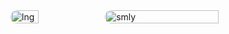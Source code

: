 <span style="display:flex">
<img style="border-radius:10px;width:30%" src="https://github-readme-stats.vercel.app/api/top-langs/?username=mizunoshota2001&layout=compact&theme=chartreuse-dark" alt="lng">
<img style="border-radius:10px;width:60%" src="https://github-profile-summary-cards.vercel.app/api/cards/profile-details?username=mizunoshota2001&theme=chartreuse_dark" alt="smly">
</span>

